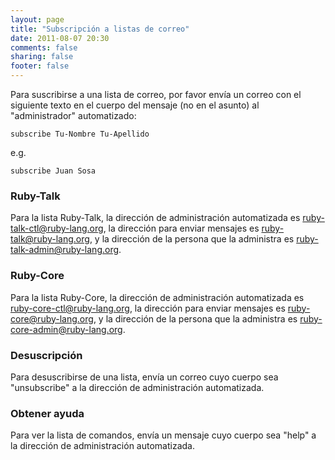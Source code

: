 ```yaml
---
layout: page
title: "Subscripción a listas de correo"
date: 2011-08-07 20:30
comments: false
sharing: false
footer: false
---
```


Para suscribirse a una lista de correo, por favor envía un correo con el
siguiente texto en el cuerpo del mensaje (no en el asunto) al "administrador"
automatizado:

    subscribe Tu-Nombre Tu-Apellido

e.g.

    subscribe Juan Sosa

### Ruby-Talk
Para la lista Ruby-Talk, la dirección de administración automatizada es
[ruby-talk-ctl@ruby-lang.org](mailto:ruby-talk-ctl@ruby-lang.org), la dirección
para enviar mensajes es
[ruby-talk@ruby-lang.org](mailto:ruby-talk@ruby-lang.org), y la dirección de la
persona que la administra es
[ruby-talk-admin@ruby-lang.org](mailto:ruby-talk-admin@ruby-lang.org).

### Ruby-Core
Para la lista Ruby-Core, la dirección de administración automatizada es
[ruby-core-ctl@ruby-lang.org](mailto:ruby-core-ctl@ruby-lang.org), la dirección
para enviar mensajes es
[ruby-core@ruby-lang.org](mailto:ruby-core@ruby-lang.org), y la dirección de la
persona que la administra es
[ruby-core-admin@ruby-lang.org](mailto:ruby-core-admin@ruby-lang.org).


### Desuscripción

Para desuscribirse de una lista, envía un correo cuyo cuerpo sea "unsubscribe"
a la dirección de administración automatizada.

### Obtener ayuda

Para ver la lista de comandos, envía un mensaje cuyo cuerpo sea "help" a la
dirección de administración automatizada.
